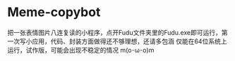 # Meme-copybot
把一张表情图片八连复读的小程序，点开Fudu文件夹里的Fudu.exe即可运行，第一次写小应用，代码、封装方面做得还不够理想，还请多包涵
仅能在64位系统上运行，试作版，可能会出现不稳定的情况 m(o･ω･o)m

